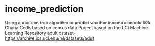 # income_prediction
Using a decision tree algorithm to predict whether income exceeds 50k Ghana Cedis  based on census data
Project based on the UCI Machine Learning Repository adult dataset- https://archive.ics.uci.edu/ml/datasets/adult
